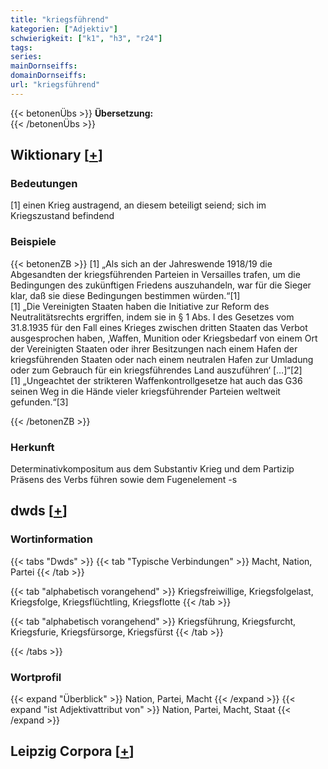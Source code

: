 ```yaml
---
title: "kriegsführend"
kategorien: ["Adjektiv"]
schwierigkeit: ["k1", "h3", "r24"]
tags:
series:
mainDornseiffs:
domainDornseiffs:
url: "kriegsführend"
---
```


{{< betonenÜbs >}}
**Übersetzung:**  
{{< /betonenÜbs >}}

## Wiktionary [[+](https://de.wiktionary.org/wiki/kriegsführend)]

### Bedeutungen
[1] einen Krieg austragend, an diesem beteiligt seiend; sich im Kriegszustand befindend  

### Beispiele
{{< betonenZB >}}
[1] „Als sich an der Jahreswende 1918/19 die Abgesandten der kriegsführenden Parteien in Versailles trafen, um die Bedingungen des zukünftigen Friedens auszuhandeln, war für die Sieger klar, daß sie diese Bedingungen bestimmen würden.“[1]  
[1] „Die Vereinigten Staaten haben die Initiative zur Reform des Neutralitätsrechts ergriffen, indem sie in § 1 Abs. I des Gesetzes vom 31.8.1935 für den Fall eines Krieges zwischen dritten Staaten das Verbot ausgesprochen haben, ‚Waffen, Munition oder Kriegsbedarf von einem Ort der Vereinigten Staaten oder ihrer Besitzungen nach einem Hafen der kriegsführenden Staaten oder nach einem neutralen Hafen zur Umladung oder zum Gebrauch für ein kriegsführendes Land auszuführen‘ […]“[2]  
[1] „Ungeachtet der strikteren Waffenkontrollgesetze hat auch das G36 seinen Weg in die Hände vieler kriegsführender Parteien weltweit gefunden.“[3]  

{{< /betonenZB >}}
### Herkunft
Determinativkompositum aus dem Substantiv Krieg und dem Partizip Präsens des Verbs führen sowie dem Fugenelement -s  



## dwds [[+](https://www.dwds.de/wb/kriegsführend)]

### Wortinformation
{{< tabs "Dwds" >}}
{{< tab "Typische Verbindungen" >}}
Macht, Nation, Partei
{{< /tab >}}

{{< tab "alphabetisch vorangehend" >}}
Kriegsfreiwillige, Kriegsfolgelast, Kriegsfolge, Kriegsflüchtling, Kriegsflotte
{{< /tab >}}

{{< tab "alphabetisch vorangehend" >}}
Kriegsführung, Kriegsfurcht, Kriegsfurie, Kriegsfürsorge, Kriegsfürst
{{< /tab >}}

{{< /tabs >}}

### Wortprofil
{{< expand "Überblick" >}} Nation, Partei, Macht {{< /expand >}}
{{< expand "ist Adjektivattribut von" >}} Nation, Partei, Macht, Staat {{< /expand >}}

## Leipzig Corpora [[+](https://corpora.uni-leipzig.de/en/res?word=kriegsführend&corpusId=deu_newscrawl-public_2018)]

